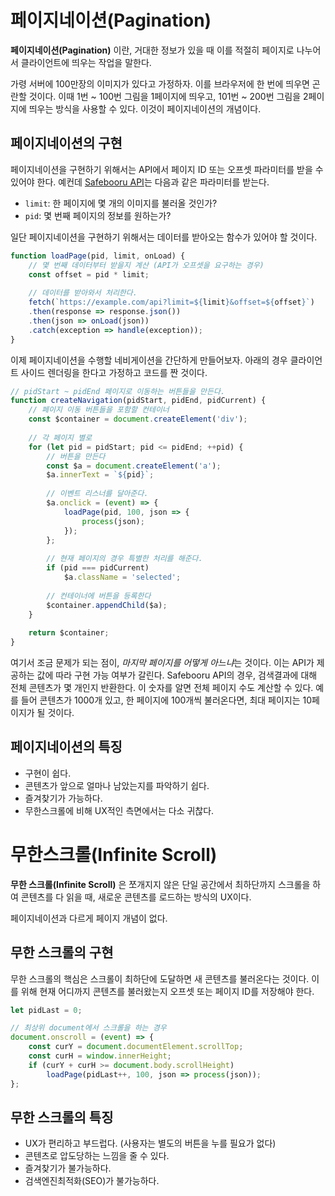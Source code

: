 # 페이지네이션(Pagination)

**페이지네이션(Pagination)** 이란, 거대한 정보가 있을 때 이를 적절히 페이지로 나누어서 클라이언트에 띄우는 작업을 말한다. 

가령 서버에 100만장의 이미지가 있다고 가정하자. 이를 브라우저에 한 번에 띄우면 곤란할 것이다. 이때 1번 ~ 100번 그림을 1페이지에 띄우고, 101번 ~ 200번 그림을 2페이지에 띄우는 방식을 사용할 수 있다. 이것이 페이지네이션의 개념이다.



## 페이지네이션의 구현

페이지네이션을 구현하기 위해서는 API에서 페이지 ID 또는 오프셋 파라미터를 받을 수 있어야 한다. 예컨데 [Safebooru API](https://safebooru.org/index.php?page=help&topic=dapi)는 다음과 같은 파라미터를 받는다.

- `limit`: 한 페이지에 몇 개의 이미지를 불러올 것인가?
- `pid`: 몇 번째 페이지의 정보를 원하는가?

일단 페이지네이션을 구현하기 위해서는 데이터를 받아오는 함수가 있어야 할 것이다.

```javascript
function loadPage(pid, limit, onLoad) {
    // 몇 번째 데이터부터 받을지 계산 (API가 오프셋을 요구하는 경우)
    const offset = pid * limit;
    
	// 데이터를 받아와서 처리한다.
    fetch(`https://example.com/api?limit=${limit}&offset=${offset}`)
	.then(response => response.json())
	.then(json => onLoad(json))
	.catch(exception => handle(exception));
} 
```

이제 페이지네이션을 수행할 네비게이션을 간단하게 만들어보자. 아래의 경우 클라이언트 사이드 렌더링을 한다고 가정하고 코드를 짠 것이다.

```javascript
// pidStart ~ pidEnd 페이지로 이동하는 버튼들을 만든다.
function createNavigation(pidStart, pidEnd, pidCurrent) {
    // 페이지 이동 버튼들을 포함할 컨테이너
    const $container = document.createElement('div');
    
    // 각 페이지 별로
	for (let pid = pidStart; pid <= pidEnd; ++pid) {
        // 버튼을 만든다
        const $a = document.createElement('a');
        $a.innerText = `${pid}`;
        
        // 이벤트 리스너를 달아준다.
        $a.onclick = (event) => {
            loadPage(pid, 100, json => {
                process(json);
            });
        };
        
        // 현재 페이지의 경우 특별한 처리를 해준다.
        if (pid === pidCurrent)
	        $a.className = 'selected';
        
        // 컨테이너에 버튼을 등록한다
        $container.appendChild($a);
    }
    
    return $container;
}
```

여기서 조금 문제가 되는 점이, *마지막 페이지를 어떻게 아느냐*는 것이다. 이는 API가 제공하는 값에 따라 구현 가능 여부가 갈린다. Safebooru API의 경우, 검색결과에 대해 전체 콘텐츠가 몇 개인지 반환한다. 이 숫자를 알면 전체 페이지 수도 계산할 수 있다. 예를 들어 콘텐츠가 1000개 있고, 한 페이지에 100개씩 불러온다면, 최대 페이지는 10페이지가 될 것이다.



## 페이지네이션의 특징

- 구현이 쉽다.
- 콘텐츠가 앞으로 얼마나 남았는지를 파악하기 쉽다.
- 즐겨찾기가 가능하다.
- 무한스크롤에 비해 UX적인 측면에서는 다소 귀찮다.



# 무한스크롤(Infinite Scroll)

**무한 스크롤(Infinite Scroll)** 은 쪼개지지 않은 단일 공간에서 최하단까지 스크롤을 하여 콘텐츠를 다 읽을 때, 새로운 콘텐츠를 로드하는 방식의 UX이다.

페이지네이션과 다르게 페이지 개념이 없다.



## 무한 스크롤의 구현

무한 스크롤의 핵심은 스크롤이 최하단에 도달하면 새 콘텐츠를 불러온다는 것이다. 이를 위해 현재 어디까지 콘텐츠를 불러왔는지 오프셋 또는 페이지 ID를 저장해야 한다.

```javascript
let pidLast = 0;

// 최상위 document에서 스크롤을 하는 경우
document.onscroll = (event) => {
    const curY = document.documentElement.scrollTop;
    const curH = window.innerHeight;
    if (curY + curH >= document.body.scrollHeight)
        loadPage(pidLast++, 100, json => process(json));
};
```



## 무한 스크롤의 특징

- UX가 편리하고 부드럽다. (사용자는 별도의 버튼을 누를 필요가 없다)
- 콘텐츠로 압도당하는 느낌을 줄 수 있다.
- 즐겨찾기가 불가능하다.
- 검색엔진최적화(SEO)가 불가능하다.